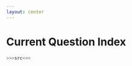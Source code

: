 ```yaml
---
layout: center
---
```


# <mdi-head-lightbulb-outline class="text-yellow-500" /> Current Question Index

```purescript
>>>src<<<
```

